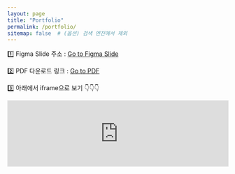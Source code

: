 ```yaml
---
layout: page
title: "Portfolio"
permalink: /portfolio/
sitemap: false  # (옵션) 검색 엔진에서 제외
---
```


1️⃣ Figma Slide 주소 : [Go to Figma Slide](https://www.figma.com/deck/AzEb6IrRFDPymYqJhwIpOO/Portfolio_v2?node-id=1-603&viewport=628%2C258%2C0.28&t=lnMP26Jlq4ExILRr-1&scaling=min-zoom&content-scaling=fixed&page-id=0%3A1)

2️⃣ PDF 다운로드 링크 : [Go to PDF](http://naver.me/FqWYI6GE)

3️⃣ 아래에서 iframe으로 보기 👇👇👇

<iframe id="iframe_pofol" style="border: 1px solid rgba(0, 0, 0, 0.1);" width="100%" src="https://embed.figma.com/deck/AzEb6IrRFDPymYqJhwIpOO/Portfolio_v2?node-id=1-603&viewport=628%2C258%2C0.28&scaling=min-zoom&content-scaling=fixed&page-id=0%3A1&embed-host=share" allowfullscreen></iframe>
